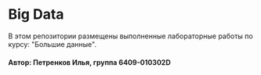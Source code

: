 # Big Data
В этом репозитории размещены выполненные лабораторные работы по курсу: "Большие данные".
#### Автор: Петренков Илья, группа 6409-010302D
